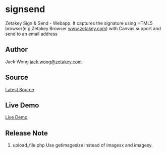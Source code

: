 signsend
========

Zetakey Sign &amp; Send - Webapp. It captures the signature using HTML5 browser(e.g Zetakey Browser www.zetakey.com) with Canvas support and send to an email address


Author
-------
Jack Wong <jack.wong@zetakey.com>


Source
------
[Latest Source](https://github.com/jackccwong/signsend)


Live Demo
---------
[Live Demo](http://apps.zetakey.com/signsend)

Release Note
-------------
1. upload_file.php 
Use getimagesize instead of imagesx and imagesy.